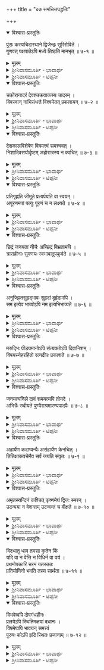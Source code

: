 +++
title = "०७ समचित्तपद्धतिः"

+++

<details open><summary>विश्वास-प्रस्तुतिः</summary>

पुंसः कस्यचिदास्थाने द्विजेन्द्रः सूरिसेविते ।  
गुणवत् पक्षपातेऽपि मध्ये तिष्ठति मानभृत्  ॥ ७-१ ॥
</details>

<details><summary>मूलम्</summary>

पुंसः कस्यचिदास्थाने द्विजेन्द्रः सूरिसेविते ।  
गुणवत् पक्षपातेऽपि मध्ये तिष्ठति मानभृत्  ॥ ७-१ ॥
</details>

<details><summary>ಶ್ರೀನಿವಾಸಮೂರ್ತಿ - ಭಾವಾರ್ಥ</summary>

ಸುಖ ದುಃಖಗಳಲ್ಲಿ, ಲಾಭಾಲಾಭಗಳಲ್ಲಿ, ದುಷ್ಟಸಜ್ಜನರಲ್ಲಿ ಏಕಪ್ರಕಾರವಾದ ಶಾನ್ತಮನೋಭಾವವೇ ಮಹಾಪುರುಷನ ಲಕ್ಷಣವೆಂಬುದನ್ನು ಈ ಸಮಚಿತ್ತಪದ್ಧತಿಯಲ್ಲಿ ದೇಶಿಕರು ವಿವರಿಸುತ್ತಾರೆ.

(೧) ಅದ್ವಿತೀಯನಾದ ಪುರುಷನ (ಪುರುಷೋತ್ತಮನ) ಸಭೆಯಲ್ಲಿ  (ವೈಕುಂಠದಲ್ಲಿ) ನಿತ್ಯಸೂರಿಗಳು ಸೇವಿಸುತ್ತಿರಲು ಪಕ್ಷಿರಾಜನಾದ ಗರುಡನು ಸ್ವಭಾವತಃ ರೆಕ್ಕೆಗಳನ್ನು ಬಡಿಯುವುದಾಗಿದ್ದರೂ ಸಭಾಮಾನನಿಷ್ಠನಾಗಿ ಮಧ್ಯದಲ್ಲಿ ಕದಲದೆ ನಿಂತಿದ್ದಾನೆ. (೨) ಪಂಡಿತರಿಂದ ಕೂಡಿದ ಯಾವನೋ ಒಬ್ಬ ಪುರುಷನ ಆಸ್ಥಾನದಲ್ಲಿ ಬ್ರಾಹ್ಮಣಶ್ರೇಷ್ಠನು ಗುಣವಿಶಿಷ್ಟವಾದ ಪಕ್ಷದಲ್ಲಿ ಆಸಕ್ತಿಯಿದ್ದರೂ ಸಭೆಯ ಮರ್ಯಾದೆಯನ್ನು ಕಾಪಾಡಲಿಕ್ಕಾಗಿ ಮಧ್ಯಸ್ಥನಾಗಿರುತ್ತಾನೆ.
</details>

<details><summary>ಶ್ರೀನಿವಾಸಮೂರ್ತಿ - ಟಿಪ್ಪನೀ</summary>

"ಕಸ್ಯಚಿತ್" ಎಂಬ ಪದಕ್ಕೆ ಮೊದಲನೆಯ ಅರ್ಥದಲ್ಲಿ "ಅದ್ವಿತೀಯ' ಎಂಬ ಅರ್ಥವನ್ನು ವಾತ್ಸ್ಯ ವೀರರಾಘವಾಚಾರ್ಯರ ವ್ಯಾಖ್ಯಾನದಲ್ಲಿ ಕೊಟ್ಟಿದೆ. ಮೇಲೆ ಭಾವಾರ್ಥದಲ್ಲಿ ಇದೇ ಅರ್ಥವನ್ನೇ ಕೊಡಲಾಗಿದೆ. "ಕಸ್ಯ ಪುಂಸಃ ಚಿದಾಸ್ಥಾನೇ" ಎಂಬುದಾಗಿಯೂ ಅನ್ವಯ ಮಾಡುವ ಸಂಭವವಿದೆ. ಆಗ "ಕಸ್ಯ" ಎಂಬ ಪದಕ್ಕೆ ಶ್ರೀಮನ್ನಾರಾಯಣನ ಎಂಬ ಅರ್ಥ ಸಲ್ಲುತ್ತದೆ.

ಇಲ್ಲಿ ಶ್ಲಿಷ್ಟ ಪದಗಳು : ದ್ವಿಜ= (ಹಕ್ಕಿ, ಬ್ರಾಹ್ಮಣ); ಪಕ್ಷ= (ರೆಕ್ಕೆ, ಪಕ್ಷ).
</details>

<details open><summary>विश्वास-प्रस्तुतिः</summary>

चकोरानादरं देवश्चक्रवाकस्य चादरम् ।  
विवस्वान् नाभिसंधत्ते विश्वमेतत् प्रकाशयन्   ॥ ७-२ ॥
</details>

<details><summary>मूलम्</summary>

चकोरानादरं देवश्चक्रवाकस्य चादरम् ।  
विवस्वान् नाभिसंधत्ते विश्वमेतत् प्रकाशयन्   ॥ ७-२ ॥
</details>

<details><summary>ಶ್ರೀನಿವಾಸಮೂರ್ತಿ - ಭಾವಾರ್ಥ</summary>

ಸೂರ್ಯನು ಜಗತ್ತನ್ನೆಲ್ಲಾ ಬೆಳಗುವಾಗ (ಚಂದ್ರಕಿರಣಗಳಲ್ಲಿ ಅಭಿಲಾಷೆಯಿರುವ) ಚಕೋರಪಕ್ಷಿಗಳಲ್ಲಿ ಅನಾದರವನ್ನಾಗಲಿ, (ಬೆಳಕಿನಲ್ಲಿ ಕಾಮಿಸುವ) ಚಕ್ರವಾಕಪಕ್ಷಿಗಳಲ್ಲಿ ಆದರವನ್ನಾಗಲಿ ತೋರಿಸನು.
</details>

<details><summary>ಶ್ರೀನಿವಾಸಮೂರ್ತಿ - ಟಿಪ್ಪನೀ</summary>

ಚಕೋರ ಪಕ್ಷಿಗಳು ಚಂದ್ರನ ಕಿರಣವನ್ನು ಕುಡಿಯುವುವೆಂಬುದು ಕವಿಸಮಯ. ಚಕ್ರವಾಕ ಪಕ್ಷಿಗಳು ಬೆಳಗಿನ ಹೊತ್ತು ಅನೇಕ ಇತರೆ ಪಕ್ಷಿಗಳಂತೆ ಕಾಮಕ್ರೀಡಾಸಕ್ತವಾಗಿರುತ್ತವೆಂಬುದರಲ್ಲಿ ಸೋಜಿಗವಿಲ್ಲ. ಈ ಶ್ಲೋಕ ಶ್ಲೇಷೆಲ್ಲದ ಅನ್ಯೋಕ್ತಿ. ಸೂರ್ಯನು ಯಾವ ರೀತಿ ತನ್ನನ್ನು ಇಷ್ಟಪಡುವವರಲ್ಲಿ ಆದರವನ್ನಾಗಲಿ ತನ್ನನ್ನು ಬಿಟ್ಟು ಚಂದ್ರನಲ್ಲಿ ಆಸಕ್ತಿಯಿರುವವರಲ್ಲಿ ಅನಾದರವನ್ನಾಗಲಿ ತೋರಿಸದೆ ತನ್ನ ಬೆಳಕನ್ನು ವಿಶ್ವಕ್ಕೆಲ್ಲಾ ಬೀರುತ್ತಾನೋ ಅದೇ ರೀತಿ ಮಹಾತ್ಮನು ತನ್ನ "ಹಿಂಬಾಲಕರನ್ನೂ ದ್ವೇಷಿಗಳನ್ನೂ ಒಂದೇ ರೀತಿ ನೋಡುತ್ತಾನೆ ಎಂಬುದೇ ಶ್ಲೋಕದ ತಿರುಳು.
</details>

<details open><summary>विश्वास-प्रस्तुतिः</summary>

देशकालविशेषेण विषमत्त्वं समत्त्ववत् ।  
निशादिवसयोर्दृष्टम् अहोरात्रस्य न क्वचित्  ॥ ७-३ ॥
</details>

<details><summary>मूलम्</summary>

देशकालविशेषेण विषमत्त्वं समत्त्ववत् ।  
निशादिवसयोर्दृष्टम् अहोरात्रस्य न क्वचित्  ॥ ७-३ ॥
</details>

<details><summary>ಶ್ರೀನಿವಾಸಮೂರ್ತಿ - ಭಾವಾರ್ಥ</summary>

ದೇಶಕಾಲಭೇದದಿಂದ ರಾತ್ರಿ ದಿವಸಗಳ ಪ್ರಮಾಣವು ಬೇರೆ ಬೇರೆ ಯಾಗಿಯೂ ಒಂದೇ ಆಗಿಯೂ ತೋರುತ್ತದೆ. ದಿನರಾತ್ರಿಗಳು ಒಟ್ಟುಗೂಡಿ ಅಹೋರಾತ್ರಿಯೆನಿಸಿಕ್ಕೊಳ್ಳುವ ಕಾಲ ಪ್ರಮಾಣದಲ್ಲಿಯಾದರೋ ಈ ವಿಧವಾದ ವ್ಯತ್ಯಾಸವು ಕಾಣಬರುವುದಿಲ್ಲ. ಅರ್ಥಾತ್ ಬೇರೆ ಬೇರೆ ದೇಶಗಳಲ್ಲಾಗಲಿ ಬೇರೆ ಬೇರೆ ಕಾಲಗಳಲ್ಲಾಗಲಿ ಅಹೋರಾತ್ರಿಯ ಕಾಲಪ್ರಮಾಣವು ಒಂದೇ ಆಗಿರುತ್ತದೆ.
</details>

<details><summary>ಶ್ರೀನಿವಾಸಮೂರ್ತಿ - ಟಿಪ್ಪನೀ</summary>

ಒಂದೇ ಸ್ಥಳದಲ್ಲಿ ಛಳಿಗಾಲದಲ್ಲಿ ದಿನವು ಕುಗ್ಗುತ್ತದೆ, ರಾತ್ರಿಯು ಹಿಗ್ಗುತ್ತದೆ. ಬೇಸಿಗೆಯಲ್ಲಿ ದಿನವು ಹಿಗ್ಗುತ್ತದೆ, ರಾತ್ರಿಯು ಕುಗ್ಗುತ್ತದೆ. ಒಂದೇ ಕಾಲದಲ್ಲಿ ಬೇರೆ ಬೇರೆ ಸ್ಥಳಗಳಲ್ಲಿ ಅವುಗಳ ಅಕ್ಷಾಂಶಕ್ಕೆ ಅನುಗುಣವಾಗಿ ದಿವಸದ ಪ್ರಮಾಣವು ಬೇರೆಯಾಗಿರುತ್ತದೆ. ಅಹೋರಾತ್ರಿಗೆ ಈ ವಿಧವಾದ ವ್ಯತ್ಯಾಸಗಳು ಇರುವುದಿಲ್ಲ. ಅಹೋರಾತ್ರಿಯ ಕಾಲಪ್ರಮಾಣವು ಹೇಗೆ ದೇಶಭೇದದಿಂದಲಾಗಲಿ ಕಾಲಭೇದದಿಂದಲಾಗಲಿ ಪ್ರಭಾವಿತವಾಗದೆ ಒಂದೇ ಆಗಿರುತ್ತದೋ ಅದೇ ರೀತಿ ಮಹಾತ್ಮರು ದೇಶಕಾಲಭೇದದಿಂದ ಪ್ರಭಾವಿತರಾಗದೆ ಸ್ಥಿರಚಿತ್ತರಾಗಿರುತ್ತಾರೆ.
</details>

<details open><summary>विश्वास-प्रस्तुतिः</summary>

प्रतिगृह्णति जीमूते प्रत्यर्पयति वा स्वयम् ।  
अपूरणमपां पत्युः पूरणं च न लक्ष्यते  ॥ ७-४ ॥
</details>

<details><summary>मूलम्</summary>

प्रतिगृह्णति जीमूते प्रत्यर्पयति वा स्वयम् ।  
अपूरणमपां पत्युः पूरणं च न लक्ष्यते  ॥ ७-४ ॥
</details>

<details><summary>ಶ್ರೀನಿವಾಸಮೂರ್ತಿ - ಭಾವಾರ್ಥ</summary>

ಮೇಘಗಳು ನೀರನ್ನು ಹೀರಲಿ ಇಲ್ಲವೆ ಸುರಿಸಲಿ ಸಮುದ್ರವು ತುಂಬಿಲ್ಲದಂತಾಗಲಿ ತುಂಬಿರುವುದಂತಾಗಲಿ ಕಾಣುವುದಿಲ್ಲ.
</details>

<details><summary>ಶ್ರೀನಿವಾಸಮೂರ್ತಿ - ಟಿಪ್ಪನೀ</summary>

ಶ್ರೀರಾಮಚಂದ್ರನು "ಸಮುದ್ರ ಇವ ಗಾಂಭೀರ್ಯೇ" ಎಂದು ವಾಲ್ಮೀಕಿಯು ಹೇಳುವುದನ್ನು ಇಲ್ಲಿ ನೆನಪು ಮಾಡಿಕ್ಕೊಳ್ಳಬಹುದು. ಮಹಾಪುರುಷನ ಗಾಂಭೀರ್ಯವು ಸಮುದ್ರದಂತೆ ತಗ್ಗುವುದೂ ಇಲ್ಲ ಹಿಗ್ಗುವುದೂ ಇಲ್ಲ.
</details>

<details open><summary>विश्वास-प्रस्तुतिः</summary>

छिद्रं जनयतां नीचैः अच्छिद्रं बिभ्रतामपि ।  
त्रासहीनाः सुमणयः स्वभावादुपकुर्वते ॥ ७-५ ॥
</details>

<details><summary>मूलम्</summary>

छिद्रं जनयतां नीचैः अच्छिद्रं बिभ्रतामपि ।  
त्रासहीनाः सुमणयः स्वभावादुपकुर्वते ॥ ७-५ ॥
</details>

<details><summary>ಶ್ರೀನಿವಾಸಮೂರ್ತಿ - ಭಾವಾರ್ಥ</summary>

ದೋಷಗಳಿಲ್ಲದ ಒಳ್ಳೆಯ ಮಣಿಯು ಅದರ ಕೆಳಭಾಗದಲ್ಲಿ ತೂತನ್ನು ಕೊರೆದು ಧರಿಸಲಿ, ತೂತನ್ನು ಕೊರೆಯದೇ ಧರಿಸಲಿ ಸಹಜವಾಗಿ ಉಪಕಾರವನ್ನು ಎಸಗುತ್ತದೆ.
</details>

<details><summary>ಶ್ರೀನಿವಾಸಮೂರ್ತಿ - ಟಿಪ್ಪನೀ</summary>

ಮಣಿಯಲ್ಲಿ ಬರುವ ದೋಷಕ್ಕೆ "ತ್ರಾಸ"ವೆನ್ನುವರು. ದೋಷವಿಲ್ಲದ ಮಣಿಗಳು ಅದನ್ನು ಧರಿಸಿದವರಿಗೆ ಒಳ್ಳೆಯದನ್ನು ಉಂಟು ಮಾಡುವುದೆಂಬ ವಿಷಯ ಜ್ಯೋತಿಶ್ಶಾಸ್ತ್ರವನ್ನು ತಿಳಿದವರಿಗೂ ನಂಬುವವರಿಗೂ ಸೇರಿದೆ. ಒಳ್ಳೆಯ ಮಣಿಯು ಯಾವ ರೀತಿ ತನ್ನಲ್ಲಿ ರಂಧ್ರವನ್ನು ಕೊರೆಯುವದರಿಂದ ಆಗುವ ತೊಂದರೆಯನ್ನು ಲೆಕ್ಕಿಸದೆ ಮಣಿಯನ್ನು ಧರಿಸುವವನಿಗೆ ಶುಭವನ್ನು ಮಾಡುವುದೋ ಅದೇ ರೀತಿ ಮಹಾತ್ಮನು ತನಗೆ ಆಗುವ ತೊಂದರೆಯನ್ನೂ ಲೆಕ್ಕಿಸದೆ ತನ್ನ ಸಹಾಯವು ಬೇಕಾದವರಿಗೆ ಒಳಿತನ್ನು ಮಾಡುತ್ತಾನೆ. ಇಲ್ಲಿ ಮಣಿ ಅಚೇತನವಾದರೂ ಸಚೇತನವೆಂಬಂತೆ ತೊಂದರೆಯನ್ನು ಅನುಭವಿಸುವುದೆಂದು ಹೇಳಿದೆ. ಹೀಗೆ ಅಚೇತನ ವಸ್ತುಗಳಲ್ಲಿ ಚೈತನ್ಯಸಹಜ ಗುಣಗಳನ್ನು ಆರೋಪಿಸುವುದು ಅನ್ಯೋಕ್ತಿಯಲ್ಲಿ ಸಾಧಾರಣ.
</details>

<details open><summary>विश्वास-प्रस्तुतिः</summary>

अनुज्झितसुहृद्भावः सुहृदां दुर्हृदामपि ।  
सम इत्येव भाव्योऽपि नम इत्यभिभाव्यते  ॥ ७-६ ॥
</details>

<details><summary>मूलम्</summary>

अनुज्झितसुहृद्भावः सुहृदां दुर्हृदामपि ।  
सम इत्येव भाव्योऽपि नम इत्यभिभाव्यते  ॥ ७-६ ॥
</details>

<details><summary>ಶ್ರೀನಿವಾಸಮೂರ್ತಿ - ಭಾವಾರ್ಥ</summary>

ದುಷ್ಟಸ್ವಭಾವವುಳ್ಳವರಲ್ಲಿಯೂ ಒಳ್ಳೆಯಸ್ವಭಾವವುಳ್ಳವರಲ್ಲಿಯೂ ಏಕರೀತಿಯಾಗಿ ಒಳ್ಳೆಯ ಸ್ವಭಾವವನ್ನೇ ತೋರಿಸುವ ಮಹಾತ್ಮರು ಸಮರೆನ್ನಿಸಿಕ್ಕೊಳ್ಳಬೇಕಾದರೂ "ನಮಃ" ಎನ್ನಿಸಿಕ್ಕೊಳ್ಳುತ್ತಾರೆ. ಅಂದರೆ ಎಲ್ಲರೂ ಅವರ ಸಮದೃಷ್ಟಿಯನ್ನು ಮೆಚ್ಚಿ ಅವರಿಗೆ ನಮಸ್ಕಾರವನ್ನು ಸಲ್ಲಿಸುತ್ತಾರೆ.
</details>

<details><summary>ಶ್ರೀನಿವಾಸಮೂರ್ತಿ - ಟಿಪ್ಪನೀ</summary>

ದೇಶಿಕರು ಇಲ್ಲಿ "ಸಮ" ಮತ್ತು "ನಮ" ಪದಗಳ ಪ್ರಯೋಗದಿಂದ ವಿರೋಧವು ಸ್ಫುರಿಸುವಂತೆ ತೋರಿಸಿದ್ದಾರೆ. "ಸಮ ಎನ್ನಬೇಕಾದವರನ್ನು ನಮ ಎನ್ನುತ್ತಾರೆ." ಎಂಬ ವಾಕ್ಯದಲ್ಲಿ ಏನೋ ವಿರೋಧ ಕ್ಷಣಕಾಲ ಭಾಸವಾಗುತ್ತದೆ. ಆದರೆ ಅರ್ಥವನ್ನು ಪರಿಶೀಲಿಸಿದರೆ ಆ ವಿರೋಧ ಮಾಯವಾಗುತ್ತದೆ. ಮತ್ತೂ ಒಂದು ಚಮತ್ಕಾರ ಇಲ್ಲಿ ಉಂಟು. ನಮ ಎಂಬಲ್ಲಿ ನ + ಮೇ ಎಂದೂ ಪದವಿಭಾಗ ಮಾಡಬಹುದು. ಆಗ "ಎಲ್ಲರಲ್ಲೂ ಸಮದೃಷ್ಟಿಯಿದ್ದರೂ ಮಹಾತ್ಮನನ್ನು 'ಇವನು ನನ್ನಲ್ಲಿ ಅನುಕೂಲನಾಗಿಲ್ಲ' ಎಂದು ಹೇಳುತ್ತಾರೆ" ಎಂಬ ಅರ್ಥವೂ ಬರುತ್ತದೆ. ಮಧ್ಯಸ್ಥಿಕೆಯನ್ನು ಮಾಡುವವನ ತೀರ್ಪು ಎರಡು ಪಕ್ಷದವರಿಗೂ ಅಸಮರ್ಪಕವೆಂದು ತೋರಿದರೆ ಆ ತೀರ್ಪು ನಿಜವಾಗಿಯೂ ಒಳ್ಳೆಯ ತೀರ್ಪೇ ಅಲ್ಲವೆ?
</details>

<details open><summary>विश्वास-प्रस्तुतिः</summary>

मरुद्भिः पीड्यमानोऽपि संत्यक्तोऽपि दिवानिशम् ।  
विषयस्नेहरहितो रत्नदीपः प्रकाशते  ॥ ७-७ ॥
</details>

<details><summary>मूलम्</summary>

मरुद्भिः पीड्यमानोऽपि संत्यक्तोऽपि दिवानिशम् ।  
विषयस्नेहरहितो रत्नदीपः प्रकाशते  ॥ ७-७ ॥
</details>

<details><summary>ಶ್ರೀನಿವಾಸಮೂರ್ತಿ - ಭಾವಾರ್ಥ</summary>

ಗಾಳಿಯ ಹೊಡೆತವಿದ್ದರೂ ಹಗಲಿರುಳು ಗಮನಕೊಡದೆ ಇದ್ದರೂ  ಆಸರೆಯಲ್ಲಿ ಎಣ್ಣೆಯಿಲ್ಲದೆ ರತ್ನದೀಪವು ಬೆಳಗುತ್ತದೆ.
</details>

<details><summary>ಶ್ರೀನಿವಾಸಮೂರ್ತಿ - ಟಿಪ್ಪನೀ</summary>

ಸಂಸ್ಕೃತ ಕಾವ್ಯಗಳಲ್ಲಿ ರತ್ನದೀಪವು ಮಿಣುಕು ಹುಳುವಿನಂತೆ ಸ್ವಯಂ ಪ್ರಕಾಶಮಾನವಾಗಿರುತ್ತದೆಂದು ಉಲ್ಲೇಖಿಸುತ್ತಾರೆ. ಕೆಲವು ಖನಿಜಗಳು ಜೈವಿಕಪದಾರ್ಥಗಳು ಸ್ವಯಂ ಪ್ರಕಾಶಮಾನವಾಗಿರುತ್ತವೆ ಎಂಬುದೇನೋ ನಿಜ. ಸಾಧಾರಣವಾದ ರತ್ನಗಳು ಪ್ರತಿಫಲನದಿಂದ ಹೊಳೆಯುತ್ತವೆಯೇ ಹೊರತು ಸ್ವಯಂ ಪ್ರಕಾಶಕಗಳಲ್ಲ. ಈ ಶ್ಲೋಕದಲ್ಲಿ "ವಿಷಯಸ್ನೇಹರಹಿತಃ" ಎಂಬ ಪದದ ಉಪಯೋಗದಿಂದ ಈ ಅನ್ಯೋಕ್ತಿ ವಿಷಯಸುಖಗಳನ್ನೂ ಸಂಸಾರದಲ್ಲಿನ ವ್ಯಾಮೋಹವನ್ನೂ ತೊರೆದವನಿಗೆ ಅನ್ವಯಿಸುತ್ತದೆಂಬುದು ಸ್ಪಷ್ಟ. ವಿರಕ್ತನ ತೇಜಸ್ಸು ನಿರಪೇಕ್ಷವಾಗಿರುತ್ತದೆ.
</details>

<details open><summary>विश्वास-प्रस्तुतिः</summary>

जनयत्यनिले दावं शमयत्यपि तोयदे ।  
अभिन्नैः स्थीयते पुण्यैराश्रमारण्यपादपैः ॥ ७-८ ॥
</details>

<details><summary>मूलम्</summary>

जनयत्यनिले दावं शमयत्यपि तोयदे ।  
अभिन्नैः स्थीयते पुण्यैराश्रमारण्यपादपैः ॥ ७-८ ॥
</details>

<details><summary>ಶ್ರೀನಿವಾಸಮೂರ್ತಿ - ಭಾವಾರ್ಥ</summary>

(ಕಾಡಿನ ಮರಗಳಲ್ಲಿ) ಗಾಳಿಯು ಬಂದಾಗ ಕಾಡಿಗಿಚ್ಚು ಉಂಟಾಗುತ್ತಿರಲು, ಮೋಡಗಳು ಮಳೆ ಸುರಿಸಲು ಕಿಚ್ಚು ಆರುತ್ತಿರಲು, ಪವಿತ್ರಕರವಾದ ಋಷ್ಯಾಶ್ರಮದ ಮರಗಳು (ಈ ವ್ಯತ್ಯಾಸಗಳಿಲ್ಲದೆ) ಒಂದೇ ರೀತಿ ಇರುತ್ತವೆ.
</details>

<details><summary>ಶ್ರೀನಿವಾಸಮೂರ್ತಿ - ಟಿಪ್ಪನೀ</summary>

ಋಷ್ಯಾಶ್ರಮದ ಮರಗಳಂತೆ ಸ್ಥಿರಚಿತ್ತನ ಮನಸ್ಸೂ ಕೂಡ ಸುಖ ದುಃಖಗಳಿಂದ ಪ್ರಭಾವಿತವಾಗದೆ ಏಕರೀತಿ ಇರುತ್ತದೆ ಎಂಬುದೇ ಈ ಅನ್ಯೋಕ್ತಿಯ ಧ್ವನಿ. ಈ ಸ್ಥಿರಚಿತ್ತತೆಯೂ ಪೂರ್ವಜನ್ಮಸುಕೃತದ ಫಲವೆಂಬುದು "ಪುಣ್ಯೈಃ" ಎಂಬ ಪದದಿಂದ ಸೂಚಿತವಾಗುತ್ತದೆ.
</details>

<details open><summary>विश्वास-प्रस्तुतिः</summary>

अहार्येण कदाप्यन्यैः असंहार्येण केनचित् ।  
तितिक्षाकवचेनैव सर्वं जयति संवृतः ॥ ७-९ ॥
</details>

<details><summary>मूलम्</summary>

अहार्येण कदाप्यन्यैः असंहार्येण केनचित् ।  
तितिक्षाकवचेनैव सर्वं जयति संवृतः ॥ ७-९ ॥
</details>

<details><summary>ಶ್ರೀನಿವಾಸಮೂರ್ತಿ - ಭಾವಾರ್ಥ</summary>

ಇತರರು ಯಾರೂ ಎಂದಿಗೂ ಅಪಹರಿಸಲಾಗದ ಮತ್ತು ನಾಶಪಡಿಸಲಾಗದ ತಾಳ್ಮೆಯೆಂಬ ಕವಚವನ್ನು ಧರಿಸಿದವನು ಎಲ್ಲವನ್ನೂ ಗೆಲ್ಲುತ್ತಾನೆ.
</details>

<details><summary>ಶ್ರೀನಿವಾಸಮೂರ್ತಿ - ಟಿಪ್ಪನೀ</summary>

ಯೋಧನ ಕವಚವನ್ನು ಕಳ್ಳರು ಕದಿಯಬಹುದು, ಇತರರು ನಾಶಪಡಿಸಬಹುದು. ಸ್ಥಿರಚಿತ್ತನ ಸಹನೆಯಾದರೋ ಅಹಾರ್ಯ ಹಾಗೂ ಅಸಂಹಾರ್ಯ.
</details>

<details open><summary>विश्वास-प्रस्तुतिः</summary>

अमृतस्यन्दिनं कश्चित् कृष्णमेघं द्विजः स्मरन् ।  
उदन्यया न वेशन्तम् उदन्वन्तं च वीक्षते  ॥ ७-१० ॥
</details>

<details><summary>मूलम्</summary>

अमृतस्यन्दिनं कश्चित् कृष्णमेघं द्विजः स्मरन् ।  
उदन्यया न वेशन्तम् उदन्वन्तं च वीक्षते  ॥ ७-१० ॥
</details>

<details><summary>ಶ್ರೀನಿವಾಸಮೂರ್ತಿ - ಭಾವಾರ್ಥ</summary>

ಹಕ್ಕಿಯೊಂದು (ಚಾತಕ) ಬಾಯಾರಿಕೆಯಿಂದ ಅಮೃತಪ್ರಾಯವಾದ ನೀರನ್ನು ಸುರಿಸುವ ಕಾರ್ಮೋಡವನ್ನು ನೆನೆಯುತ್ತಾ ಚಿಕ್ಕ ಹೊಂಡವನ್ನಾಗಲಿ ಸಮುದ್ರವನ್ನಾಗಲಿ ನೋಡುವುದಿಲ್ಲ.
</details>

<details><summary>ಶ್ರೀನಿವಾಸಮೂರ್ತಿ - ಟಿಪ್ಪನೀ</summary>

ಆತ್ಮಜ್ಞಾನಕ್ಕಾಗಿ ತೃಷಿತನಾದ ಸಾಧಕನು ಸ್ಥಿರಚಿತ್ತನಾಗಿ ಶ್ರೀಕೃಷ್ಣನಲ್ಲೇ ಮನಸ್ಸುಳ್ಳವನಾಗಿ ಉಳಿದ ಕ್ಷುದ್ರ ದೇವತೆಗಳಲ್ಲಾಗಲಿ ವಿಷಯಗಳಲ್ಲಾಗಲಿ ಆಸ್ಥೆಯನ್ನು ತೋರಿಸುವುದಿಲ್ಲ ವೆಂಬ ಧ್ವನಿಯನ್ನು "ದ್ವಿಜಃ" ಮತ್ತು "ಕೃಷ್ಣಮೇಘಃ" ಎಂಬ ಪದಗಳು ಪುಷ್ಟೀಕರಿಸುತ್ತವೆ. ಚಾತಕ ಪಕ್ಷಿಯು ಮಳೆಯ ನೀರಿಗೇ ಕಾದು ಮಳೆಯ ನೀರಿನಿಂದಲೇ ತೃಪ್ತಿಯನ್ನು ಪಡೆಯುತ್ತದೆ ಎಂಬುದು ಕವಿಸಮಯ.
</details>

<details open><summary>विश्वास-प्रस्तुतिः</summary>

विदधातु धाम तमसा कृतेन किं  
यदि वा न वेत्ति न विधिर्न वा वयं ।  
प्रथमोपकारि चरमं यतस्ततः  
प्रतियोगिनो भवति तस्य सार्थता   ॥ ७-११ ॥
</details>

<details><summary>मूलम्</summary>

विदधातु धाम तमसा कृतेन किं  
यदि वा न वेत्ति न विधिर्न वा वयं ।  
प्रथमोपकारि चरमं यतस्ततः  
प्रतियोगिनो भवति तस्य सार्थता   ॥ ७-११ ॥
</details>

<details><summary>ಶ್ರೀನಿವಾಸಮೂರ್ತಿ - ಭಾವಾರ್ಥ</summary>

ವಿಧಿಯು (ಸೂರ್ಯನ) ರಶ್ಮಿಯನ್ನು ಸೃಷ್ಟಿಸಲಿ ಕತ್ತಲನ್ನೇಕೆ ಸೃಷ್ಟಿಸಿದನು ? (ಎಂದು ಕೇಳಬಹುದು). (ಇದಕ್ಕೆ ಉತ್ತರವು) ವಿಧಿಗಾಗಲಿ ನಮಗಾಗಲಿ ತಿಳಿದಿಲ್ಲವೆಂದಲ್ಲ. (ಮೊದಲು ಹೇಳಿದ) ರಶ್ಮಿಗೆ ವಿರೋಧಿಯಾಗಿರುವುದೇ (ಕಡೆಯಲ್ಲಿ ಹೇಳಿರುವ) ಕತ್ತಲೆಯು ರಶ್ಮಿಗೆ ಮಾಡಿದ ಉಪಕಾರವು ಹಾಗೂ ಕತ್ತಲೆಯ ಸಾರ್ಥಕ್ಯವು.
</details>

<details><summary>ಶ್ರೀನಿವಾಸಮೂರ್ತಿ - ಟಿಪ್ಪನೀ</summary>

ಬೆಳಕಿನ ಸುಖವನ್ನು ಅನುಭವಿಸಬೇಕಾದರೆ ಕತ್ತಲೆಯಿದ್ದರೆ ತಾನೇ? ಅದೇ ರೀತಿ, ಸಜ್ಜನರ ಮಹಿಮೆಯ ಉನ್ನತಿಗೆ ದುರ್ಜನರೂ ಅವಶ್ಯಕ ಎಂಬುದು ಈ ಶ್ಲೋಕದ ಅಭಿಪ್ರಾಯ. ಪುರಂದರ ದಾಸರ "ನಿಂದಕರಿರಬೇಕು" ಎಂಬ ದೇವರನಾಮವನ್ನು ಇಲ್ಲಿ ನೆನೆಯಬಹುದು.

ವೈಜ್ಞಾನಿಕದೃಷ್ಟಿಯಲ್ಲಿ ಬೆಳಕಿನ ಅಭಾವವೇ ಕತ್ತಲೆ. ಆದರೆ ಕೆಲವು ಸನಾತನ ದಾರ್ಶನಿಕರು ಬೆಳಕಿನಂತೆ ಕತ್ತಲೆಯೂ ಒಂದು ಸತ್ತ್ವವೆಂದು ನಂಬುತ್ತಾರೆ.
</details>

<details open><summary>विश्वास-प्रस्तुतिः</summary>

विभवेष्वपि दोषगंधहीनः  
प्रलयेऽपि स्थितिमक्षयां दधानः ।  
विषमेष्वपि भावयन् समत्त्वं  
पुरुषः कोऽपि हृदि स्थितः प्रजानाम्   ॥ ७-१२ ॥
</details>

<details><summary>मूलम्</summary>

विभवेष्वपि दोषगंधहीनः  
प्रलयेऽपि स्थितिमक्षयां दधानः ।  
विषमेष्वपि भावयन् समत्त्वं  
पुरुषः कोऽपि हृदि स्थितः प्रजानाम्   ॥ ७-१२ ॥
</details>

<details><summary>ಶ್ರೀನಿವಾಸಮೂರ್ತಿ - ಭಾವಾರ್ಥ</summary>

(೧) ವಿಭವಾವತಾರಗಳಲ್ಲಿಯೂ ದೋಷದ ಗಂಧವೂ ಇಲ್ಲದ, ಪ್ರಲಯ ಕಾಲದಲ್ಲಿಯೂ ನಾಶರಹಿತನಾದ, ಪ್ರತಿಕೂಲರಾದವರಲ್ಲಿಯೂ ಒಂದೇ ರೀತಿಯಾದ (ಪ್ರಸನ್ನತೆಯುಳ್ಳ) ಅನಿರ್ವಚನೀಯನಾದ ಪುರುಷನು (ಪುರುಷೋತ್ತಮನು) ಜನರ ಹೃದಯದಲ್ಲಿ ನೆಲೆಸಿದ್ದಾನೆ. (೨) ಐಶ್ವರ್ಯ ಬಂದಾಗಲೂ ಅಹಂಕಾರ ದೃಪ್ತತೆ ಮೊದಲಾದ ದೋಷಗಳಿಲ್ಲದ, ಬಂದ ಐಶ್ವರ್ಯವು ಕ್ಷೀಣವಾದಾಗಲೂ ನಿರ್ವಿಕಾರಚಿತ್ತನಾದ ಮಹಾಪುರುಷನು ಜನರ ಮನಸ್ಸಿನಲ್ಲಿ ನೆಲೆಸಿರುತ್ತಾನೆ.
</details>

<details><summary>ಶ್ರೀನಿವಾಸಮೂರ್ತಿ - ಟಿಪ್ಪನೀ</summary>

ದೇಶಿಕರು ಪದ್ಧತಿಯ ಕಡೆಯ ಶ್ಲೋಕದಲ್ಲಿ ಪುರುಷೋತ್ತಮನನ್ನು ನೆನೆಯುತ್ತಾ ಮಹಾಪುರುಷನ ಸ್ಥಿರಚಿತ್ತತೆಯನ್ನೂ ಹೊಗಳಿ ಅಂತಹವನು ಚಿರಸ್ಮರಣೀಯನು ಎಂದು ಹೇಳಿದ್ದಾರೆ.

|| ಇತಿ ಸಮಚಿತ್ತಪದ್ಧತಿಃ ಸಪ್ತಮೀ ||

॥ इति समचित्तपद्धतिः सप्तमी ॥
</details>
